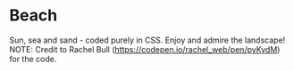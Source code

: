 # Beach
Sun, sea and sand - coded purely in CSS. Enjoy and admire the landscape! NOTE: Credit to Rachel Bull (https://codepen.io/rachel_web/pen/pyKydM) for the code.
